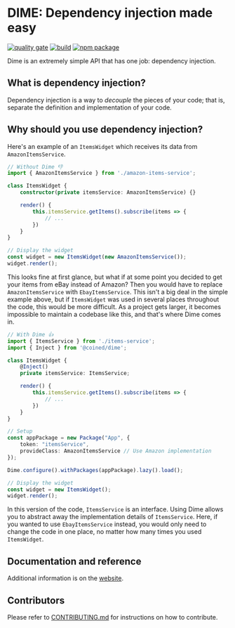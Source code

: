 # DIME:  Dependency injection made easy
[![quality gate](https://sonarcloud.io/api/project_badges/measure?project=Anut-py_dime&metric=alert_status)](https://sonarcloud.io/summary/new_code?id=Anut-py_dime)
[![build](https://github.com/Anut-py/dime/actions/workflows/build.yml/badge.svg?branch=master)](https://github.com/Anut-py/dime/actions/workflows/build.yml)
[![npm package](https://badge.fury.io/js/@coined%2Fdime.svg)](https://badge.fury.io/js/@coined%2Fdime)

Dime is an extremely simple API that has one job: dependency injection.

## What is dependency injection?
Dependency injection is a way to *decouple* the pieces of your code; that is, separate the definition and implementation of your code.

## Why should you use dependency injection?
Here's an example of an `ItemsWidget` which receives its data from `AmazonItemsService`.
```ts
// Without Dime 👎
import { AmazonItemsService } from './amazon-items-service';

class ItemsWidget {
    constructor(private itemsService: AmazonItemsService) {}

    render() {
        this.itemsService.getItems().subscribe(items => {
            // ...
        })
    }
}

// Display the widget
const widget = new ItemsWidget(new AmazonItemsService());
widget.render();
```

This looks fine at first glance, but what if at some point you decided to get your items from eBay instead of Amazon? Then you would have to replace `AmazonItemsService` with `EbayItemsService`. This isn't a big deal in the simple example above, but if `ItemsWidget` was used in several places throughout the code, this would be more difficult. As a project gets larger, it becomes impossible to maintain a codebase like this, and that's where Dime comes in.

```ts
// With Dime 👍
import { ItemsService } from './items-service';
import { Inject } from '@coined/dime';

class ItemsWidget {
    @Inject()
    private itemsService: ItemsService;

    render() {
        this.itemsService.getItems().subscribe(items => {
            // ...
        })
    }
}

// Setup
const appPackage = new Package("App", {
    token: "itemsService",
    provideClass: AmazonItemsService // Use Amazon implementation
});

Dime.configure().withPackages(appPackage).lazy().load();

// Display the widget
const widget = new ItemsWidget();
widget.render();
```

In this version of the code, `ItemsService` is an interface. Using Dime allows you to abstract away the implementation details of `ItemsService`. Here, if you wanted to use `EbayItemsService` instead, you would only need to change the code in one place, no matter how many times you used `ItemsWidget`.

## Documentation and reference
Additional information is on the [website](dime.js.org).

## Contributors
Please refer to [CONTRIBUTING.md](https://github.com/Anut-py/dime/blob/master/CONTRIBUTING.md) for instructions on how to contribute.
